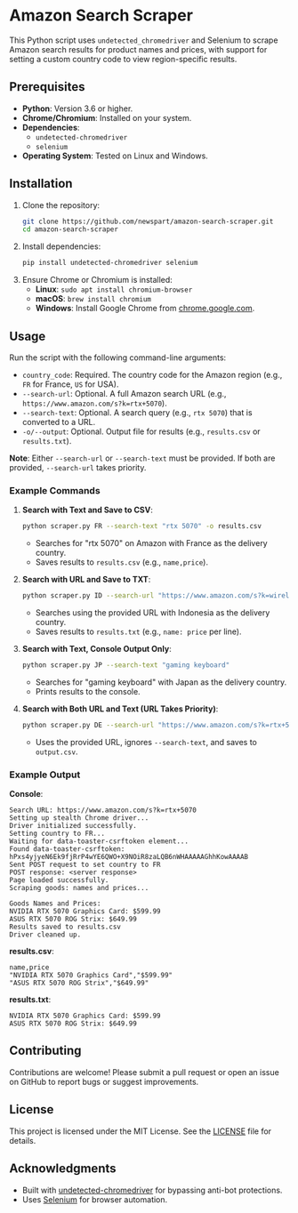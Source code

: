 # Amazon Search Scraper

This Python script uses `undetected_chromedriver` and Selenium to scrape Amazon search results for product names and prices, with support for setting a custom country code to view region-specific results.

## Prerequisites
- **Python**: Version 3.6 or higher.
- **Chrome/Chromium**: Installed on your system.
- **Dependencies**:
  - `undetected-chromedriver`
  - `selenium`
- **Operating System**: Tested on Linux and Windows.

## Installation
1. Clone the repository:
   ```bash
   git clone https://github.com/newspart/amazon-search-scraper.git
   cd amazon-search-scraper
   ```
2. Install dependencies:
   ```bash
   pip install undetected-chromedriver selenium
   ```
3. Ensure Chrome or Chromium is installed:
   - **Linux**: `sudo apt install chromium-browser`
   - **macOS**: `brew install chromium`
   - **Windows**: Install Google Chrome from [chrome.google.com](https://www.google.com/chrome/).

## Usage
Run the script with the following command-line arguments:
- `country_code`: Required. The country code for the Amazon region (e.g., `FR` for France, `US` for USA).
- `--search-url`: Optional. A full Amazon search URL (e.g., `https://www.amazon.com/s?k=rtx+5070`).
- `--search-text`: Optional. A search query (e.g., `rtx 5070`) that is converted to a URL.
- `-o/--output`: Optional. Output file for results (e.g., `results.csv` or `results.txt`).

**Note**: Either `--search-url` or `--search-text` must be provided. If both are provided, `--search-url` takes priority.

### Example Commands
1. **Search with Text and Save to CSV**:
   ```bash
   python scraper.py FR --search-text "rtx 5070" -o results.csv
   ```
   - Searches for "rtx 5070" on Amazon with France as the delivery country.
   - Saves results to `results.csv` (e.g., `name,price`).

2. **Search with URL and Save to TXT**:
   ```bash
   python scraper.py ID --search-url "https://www.amazon.com/s?k=wireless+mouse" -o results.txt
   ```
   - Searches using the provided URL with Indonesia as the delivery country.
   - Saves results to `results.txt` (e.g., `name: price` per line).

3. **Search with Text, Console Output Only**:
   ```bash
   python scraper.py JP --search-text "gaming keyboard"
   ```
   - Searches for "gaming keyboard" with Japan as the delivery country.
   - Prints results to the console.

4. **Search with Both URL and Text (URL Takes Priority)**:
   ```bash
   python scraper.py DE --search-url "https://www.amazon.com/s?k=rtx+5070" --search-text "gaming laptop" -o output.csv
   ```
   - Uses the provided URL, ignores `--search-text`, and saves to `output.csv`.

### Example Output
**Console**:
```
Search URL: https://www.amazon.com/s?k=rtx+5070
Setting up stealth Chrome driver...
Driver initialized successfully.
Setting country to FR...
Waiting for data-toaster-csrftoken element...
Found data-toaster-csrftoken: hPxs4yjyeN6Ek9fjRrP4wYE6QWO+X9NOiR8zaLQB6nWHAAAAAGhhKowAAAAB
Sent POST request to set country to FR
POST response: <server response>
Page loaded successfully.
Scraping goods: names and prices...

Goods Names and Prices:
NVIDIA RTX 5070 Graphics Card: $599.99
ASUS RTX 5070 ROG Strix: $649.99
Results saved to results.csv
Driver cleaned up.
```

**results.csv**:
```csv
name,price
"NVIDIA RTX 5070 Graphics Card","$599.99"
"ASUS RTX 5070 ROG Strix","$649.99"
```

**results.txt**:
```
NVIDIA RTX 5070 Graphics Card: $599.99
ASUS RTX 5070 ROG Strix: $649.99
```

## Contributing
Contributions are welcome! Please submit a pull request or open an issue on GitHub to report bugs or suggest improvements.

## License
This project is licensed under the MIT License. See the [LICENSE](LICENSE) file for details.

## Acknowledgments
- Built with [undetected-chromedriver](https://github.com/ultrafunkamsterdam/undetected-chromedriver) for bypassing anti-bot protections.
- Uses [Selenium](https://www.selenium.dev/) for browser automation.
